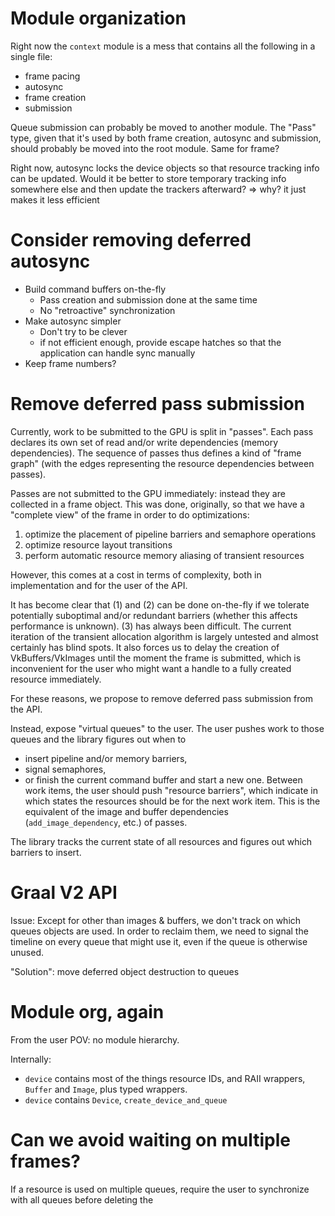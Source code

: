 # Module organization

Right now the `context` module is a mess that contains all the following in a single file:
* frame pacing 
* autosync
* frame creation 
* submission

Queue submission can probably be moved to another module.
The "Pass" type, given that it's used by both frame creation, autosync and submission, should probably be moved into the root module.
Same for frame?

Right now, autosync locks the device objects so that resource tracking info can be updated.
Would it be better to store temporary tracking info somewhere else and then update the trackers afterward?
=> why? it just makes it less efficient


# Consider removing deferred autosync

* Build command buffers on-the-fly
  * Pass creation and submission done at the same time
  * No "retroactive" synchronization
* Make autosync simpler
  * Don't try to be clever
  * if not efficient enough, provide escape hatches so that the application can handle sync manually
* Keep frame numbers?

# Remove deferred pass submission

Currently, work to be submitted to the GPU is split in "passes". Each pass declares its own set of read and/or write dependencies
(memory dependencies). The sequence of passes thus defines a kind of "frame graph" (with the edges representing the resource dependencies between passes).

Passes are not submitted to the GPU immediately: instead they are collected in a frame object.
This was done, originally, so that we have a "complete view" of the frame in order to do optimizations:
1. optimize the placement of pipeline barriers and semaphore operations 
2. optimize resource layout transitions
3. perform automatic resource memory aliasing of transient resources

However, this comes at a cost in terms of complexity, both in implementation and for the user of the API.

It has become clear that (1) and (2) can be done on-the-fly if we tolerate potentially suboptimal and/or redundant barriers (whether this affects performance is unknown).
(3) has always been difficult. The current iteration of the transient allocation algorithm is largely untested and 
almost certainly has blind spots. It also forces us to delay the creation of VkBuffers/VkImages until the moment the frame is submitted,
which is inconvenient for the user who might want a handle to a fully created resource immediately.

For these reasons, we propose to remove deferred pass submission from the API.

Instead, expose "virtual queues" to the user. The user pushes work to those queues and the library figures out when to 
- insert pipeline and/or memory barriers,
- signal semaphores, 
- or finish the current command buffer and start a new one.
Between work items, the user should push "resource barriers", which indicate in which states the resources should be for the next work item.
This is the equivalent of the image and buffer dependencies (`add_image_dependency`, etc.) of passes.

The library tracks the current state of all resources and figures out which barriers to insert.

# Graal V2 API

Issue: Except for other than images & buffers, we don't track on which queues objects are used. In order to reclaim them, 
we need to signal the timeline on every queue that might use it, even if the queue is otherwise unused.

"Solution": move deferred object destruction to queues

# Module org, again

From the user POV: no module hierarchy.

Internally:
- `device` contains most of the things resource IDs, and RAII wrappers, `Buffer` and `Image`, plus typed wrappers.
- `device` contains `Device`, `create_device_and_queue`


# Can we avoid waiting on multiple frames?

If a resource is used on multiple queues, require the user to synchronize with all queues before deleting the 
